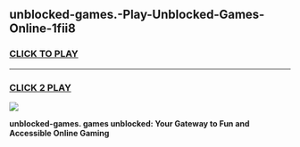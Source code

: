 
## unblocked-games.-Play-Unblocked-Games-Online-1fii8
<h3>
<a href="https://premium76.site?title=unblocked-games.&ref=24A">CLICK TO PLAY</a></h3>
<hr>

<h3>
<a href="https://premium76.site?title=unblocked-games.&ref=24A">CLICK 2 PLAY</a>
  
</h3>

<a href="https://premium76.site?title=unblocked-games.&ref=24A"><img src="https://clearcache.store/games.png"></a>


**unblocked-games. games unblocked: Your Gateway to Fun and Accessible Online Gaming**
